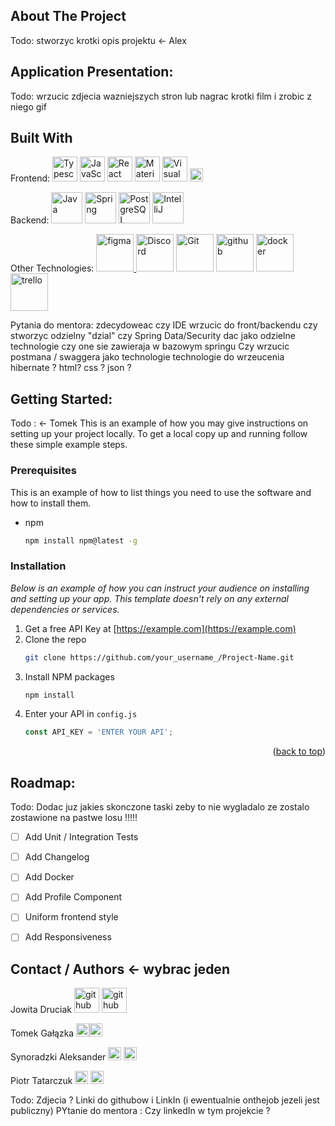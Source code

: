 ## About The Project
Todo: stworzyc krotki opis projektu <- Alex

## Application Presentation:
Todo: wrzucic zdjecia wazniejszych stron lub nagrac krotki film i zrobic z niego gif

## Built With
Frontend: 
<a  href="https://www.typescriptlang.org/"  title="Typescript"><img  src="https://github.com/get-icon/geticon/raw/master/icons/typescript-icon.svg"  alt="Typescript"  width="40px"  height="40px"></a>
<a  href="https://developer.mozilla.org/en-US/docs/Web/JavaScript"  title="JavaScript"><img  src="https://github.com/get-icon/geticon/raw/master/icons/javascript.svg"  alt="JavaScript"  width="40px"  height="px"></a>
<a  href="https://reactjs.org/"  title="React"><img  src="https://github.com/get-icon/geticon/raw/master/icons/react.svg"  alt="React"  width="40px"  height="40px"></a>
<a  href="https://material-ui.com/"  title="Material UI"><img  src="https://github.com/get-icon/geticon/raw/master/icons/material-ui.svg"  alt="Material UI"  width="40px"  height="40px"></a>
<a  href="https://code.visualstudio.com/"  title="Visual Studio Code"><img  src="https://github.com/get-icon/geticon/raw/master/icons/visual-studio-code.svg"  alt="Visual Studio Code"  width="40px"  height="40px"></a>
<a  href="https://www.npmjs.com/"  title="npm"><img  src="https://github.com/get-icon/geticon/raw/master/icons/npm.svg"  alt="npm"  width="21px"  height="21px"></a>

Backend:
<a  href="https://www.java.com/"  title="Java"><img  src="https://github.com/get-icon/geticon/raw/master/icons/java.svg"  alt="Java"  width="50px"  height="50px"></a>
<a  href="https://spring.io/"  title="Spring"><img  src="https://github.com/get-icon/geticon/raw/master/icons/spring.svg"  alt="Spring"  width="50px"  height="50px"></a>
<a  href="https://www.postgresql.org/"  title="PostgreSQL"><img  src="https://github.com/get-icon/geticon/raw/master/icons/postgresql.svg"  alt="PostgreSQL"  width="50px"  height="50px"></a>
<a  href="https://www.jetbrains.com/idea/"  title="IntelliJ"><img  src="https://github.com/get-icon/geticon/raw/master/icons/intellij-idea.svg"  alt="IntelliJ"  width="50px"  height="50px"></a>

Other Technologies:
<a href="https://www.figma.com" title="figma"><img  src="https://github.com/get-icon/geticon/raw/master/icons/figma.svg"  alt="figma"  width="60px"  height="60px">
<a  href="https://discord.com/"  title="Discord"><img  src="https://github.com/get-icon/geticon/raw/master/icons/discord.svg"  alt="Discord"  width="60px"  height="60px"></a>
<a  href="https://git-scm.com/"  title="Git"><img  src="https://github.com/get-icon/geticon/raw/master/icons/git-icon.svg"  alt="Git"  width="60px"  height="60px"></a>
<a  href="https://github.com/"  title="github"><img  src="https://github.com/get-icon/geticon/raw/master/icons/github.svg"  alt="github"  width="60px"  height="60px"></a>
<a  href="https://www.docker.com/"  title="docker"><img  src="https://github.com/get-icon/geticon/raw/master/icons/docker-icon.svg"  alt="docker"  width="60px"  height="60px"></a>
<a  href="https://trello.com/"  title="trello"><img  src="https://github.com/get-icon/geticon/raw/master/icons/trello.svg"  alt="trello"  width="60px"  height="60px"></a>

Pytania do mentora:
 zdecydoweac czy IDE wrzucic do front/backendu czy stworzyc odzielny "dzial"
 czy Spring Data/Security dac jako odzielne technologie czy one sie zawieraja w bazowym springu
 Czy wrzucic postmana / swaggera jako technologie
technologie do wrzeucenia hibernate ? html? css ? json ?


## Getting Started: 
Todo : <- Tomek 
This is an example of how you may give instructions on setting up your project locally.
To get a local copy up and running follow these simple example steps.

### Prerequisites

This is an example of how to list things you need to use the software and how to install them.
* npm
  ```sh
  npm install npm@latest -g
  ```

### Installation

_Below is an example of how you can instruct your audience on installing and setting up your app. This template doesn't rely on any external dependencies or services._

1. Get a free API Key at [https://example.com](https://example.com)
2. Clone the repo
   ```sh
   git clone https://github.com/your_username_/Project-Name.git
   ```
3. Install NPM packages
   ```sh
   npm install
   ```
4. Enter your API in `config.js`
   ```js
   const API_KEY = 'ENTER YOUR API';
   ```

<p align="right">(<a href="#readme-top">back to top</a>)</p>

## Roadmap:
Todo: Dodac juz jakies skonczone taski zeby to nie wygladalo ze zostalo zostawione na pastwe losu !!!!!
- [ ] Add Unit / Integration Tests
- [ ] Add Changelog
- [ ] Add Docker
- [ ] Add Profile Component
- [ ] Uniform frontend style
- [ ] Add Responsiveness 


## Contact / Authors <- wybrac jeden 
Jowita Druciak <a  href="https://github.com/ptatarczuk"  title="github"><img  src="https://github.com/get-icon/geticon/raw/master/icons/linkedin.svg"  alt="github"  width="40px"  height="40px"></a> <a  href="https://github.com/ptatarczuk"  title="github"><img  src="https://github.com/get-icon/geticon/raw/master/icons/github.svg"  alt="github"  width="40px"  height="40px"></a>

Tomek Gałązka <a  href="https://github.com/ptatarczuk"  title="github"><img  src="https://github.com/get-icon/geticon/raw/master/icons/github.svg"  alt="github"  width="21px"  height="21px"></a><a  href="https://github.com/ptatarczuk"  title="github"><img  src="https://github.com/get-icon/geticon/raw/master/icons/linkedin.svg"  alt="github"  width="21px"  height="21px"></a>

Synoradzki Aleksander <a  href="https://github.com/ptatarczuk"  title="github"><img  src="https://github.com/get-icon/geticon/raw/master/icons/github.svg"  alt="github"  width="21px"  height="21px"></a> <a  href="https://github.com/ptatarczuk"  title="github"><img  src="https://github.com/get-icon/geticon/raw/master/icons/linkedin.svg"  alt="github"  width="21px"  height="21px"></a>

Piotr Tatarczuk <a  href="https://github.com/ptatarczuk"  title="github"><img  src="https://github.com/get-icon/geticon/raw/master/icons/github.svg"  alt="github"  width="21px"  height="21px"></a> <a  href="https://github.com/ptatarczuk"  title="github"><img  src="https://github.com/get-icon/geticon/raw/master/icons/linkedin.svg"  alt="github"  width="21px"  height="21px"></a>

Todo: Zdjecia ? Linki do githubow i LinkIn (i ewentualnie onthejob jezeli jest publiczny) 
PYtanie do mentora : Czy linkedIn w tym projekcie ?
